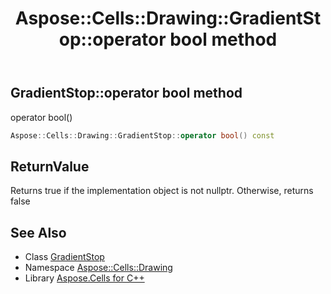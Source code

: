﻿---
title: Aspose::Cells::Drawing::GradientStop::operator bool method
linktitle: operator bool
second_title: Aspose.Cells for C++ API Reference
description: 'Aspose::Cells::Drawing::GradientStop::operator bool method. operator bool() in C++.'
type: docs
weight: 400
url: /cpp/aspose.cells.drawing/gradientstop/operator_bool/
---
## GradientStop::operator bool method


operator bool()

```cpp
Aspose::Cells::Drawing::GradientStop::operator bool() const
```


## ReturnValue

Returns true if the implementation object is not nullptr. Otherwise, returns false

## See Also

* Class [GradientStop](../)
* Namespace [Aspose::Cells::Drawing](../../)
* Library [Aspose.Cells for C++](../../../)
